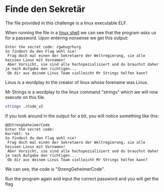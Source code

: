 # Finde den Sekretär

The file provided in this challenge is a linux executable ELF.

When running the file in a [linux shell](https://github.com/QWERTZexe/THAINNOS-hacking-challenge-2025-documentation/blob/main/README.md) we can see that the program asks us for a password. Upon entering nonsense we get this output:

```ascii
Enter the secret code: rgwhugrhurg
So findest du den Flag wohl nie!
 Frag doch mal einen der Sekretaere der Weltregierung, sie alle heissen Linus mit Vornamen!
 Aber Vorsicht, sie sind alle hochspezialisiert und du brauchst daher je nach Aufgabe den richtigen...
 Ob dir aus deinem Linus Team vielleicht Mr Strings helfen kann?
 ```

Linus is a wordplay to the creator of linux whose forename was Linus.

Mr Strings is a wordplay to the linux command "strings" which we will now execute on this file.

```sh
strings ./Code_v2
```

If you look around in the output for a bit, you will notice something like this:

```ascii	
@@StrengGeheimerCode
Enter the secret code:
Korrekt: %s
So findest du den Flag wohl nie!
 Frag doch mal einen der Sekretaere der Weltregierung, sie alle heissen Linus mit Vornamen!
 Aber Vorsicht, sie sind alle hochspezialisiert und du brauchst daher je nach Aufgabe den richtigen...
 Ob dir aus deinem Linus Team vielleicht Mr Strings helfen kann?
```

We can see, the code is "StrengGeheimerCode".

Run the program again and input the correct password and you will get the flag